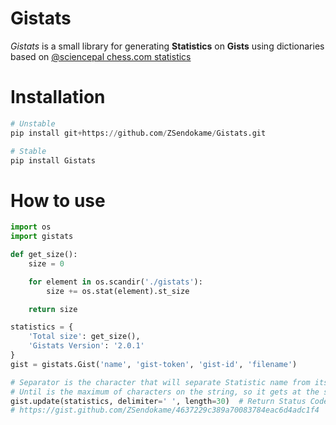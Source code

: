 # Gistats
*Gistats* is a small library for generating **Statistics** on **Gists** using dictionaries<br>
based on [@sciencepal chess.com statistics](https://github.com/sciencepal/chess-com-box-py)

# Installation
```python
# Unstable
pip install git+https://github.com/ZSendokame/Gistats.git

# Stable
pip install Gistats 
```

# How to use
```py
import os
import gistats

def get_size():
    size = 0

    for element in os.scandir('./gistats'):
        size += os.stat(element).st_size

    return size

statistics = {
    'Total size': get_size(),
    'Gistats Version': '2.0.1'
}
gist = gistats.Gist('name', 'gist-token', 'gist-id', 'filename')

# Separator is the character that will separate Statistic name from its value.
# Until is the maximum of characters on the string, so it gets at the same column.
gist.update(statistics, delimiter=' ', length=30)  # Return Status Code.
# https://gist.github.com/ZSendokame/4637229c389a70083784eac6d4adc1f4
```